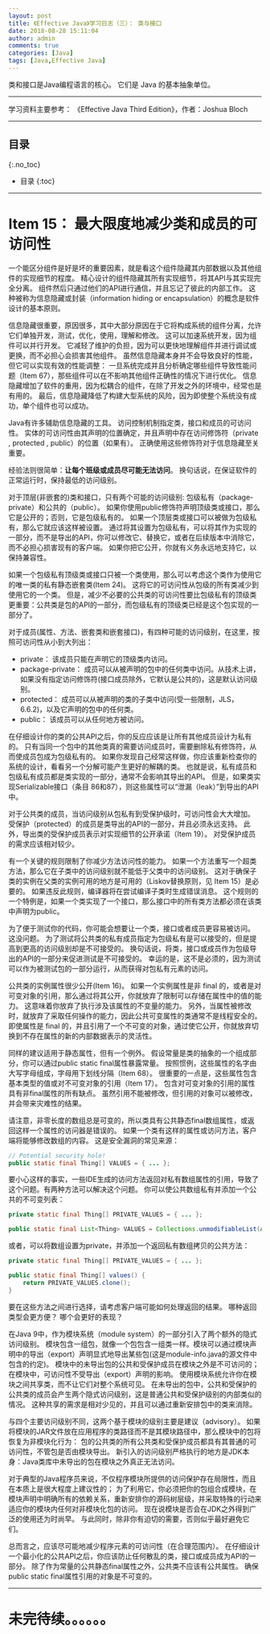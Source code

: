 ```yaml
---
layout: post
title: 《Effective Java》学习日志（三）： 类与接口
date: 2018-08-28 15:11:04
author: admin
comments: true
categories: [Java]
tags: [Java,Effective Java]
---
```


类和接口是Java编程语言的核心。 它们是 Java 的基本抽象单位。 

<!-- more -->
---

学习资料主要参考： 《Effective Java Third Edition》，作者：Joshua Bloch

---
## 目录
{:.no_toc}

* 目录
{:toc}

---

# Item 15： 最大限度地减少类和成员的可访问性

一个能区分组件是好是坏的重要因素，就是看这个组件隐藏其内部数据以及其他组件的实现细节的程度。
精心设计的组件隐藏其所有实现细节，将其API与其实现完全分离。 
组件然后只通过他们的API进行通信，并且忘记了彼此的内部工作。 
这种被称为信息隐藏或封装（information hiding or encapsulation）的概念是软件设计的基本原则。

信息隐藏很重要，原因很多，其中大部分原因在于它将构成系统的组件分离，允许它们单独开发，测试，优化，使用，理解和修改。
这可以加速系统开发，因为组件可以并行开发。
它减轻了维护的负担，因为可以更快地理解组件并进行调试或更换，而不必担心会损害其他组件。
虽然信息隐藏本身并不会导致良好的性能，但它可以实现有效的性能调整：
一旦系统完成并且分析确定哪些组件导致性能问题（Item 67），那些组件可以在不影响其他组件正确性的情况下进行优化。
信息隐藏增加了软件的重用，因为松耦合的组件，在除了开发之外的环境中，经常也是有用的。
最后，信息隐藏降低了构建大型系统的风险，因为即使整个系统没有成功，单个组件也可以成功。

Java有许多辅助信息隐藏的工具。 
访问控制机制指定类，接口和成员的可访问性。 
实体的可访问性由其声明的位置确定，并且声明中存在访问修饰符（private , protected , public）的位置（如果有）。 
正确使用这些修饰符对于信息隐藏至关重要。

经验法则很简单：**让每个班级或成员尽可能无法访问**。
换句话说，在保证软件的正常运行时，保持最低的访问级别。

对于顶层(非嵌套的)类和接口，只有两个可能的访问级别: 包级私有（package-private）和公共的（public）。
如果你使用public修饰符声明顶级类或接口，那么它是公开的；否则，它是包级私有的。
如果一个顶层类或接口可以被做为包级私有，那么它就应该这样被设置。
通过将其设置为包级私有，可以将其作为实现的一部分，而不是导出的API，你可以修改它、替换它，或者在后续版本中消除它，而不必担心损害现有的客户端。
如果你把它公开，你就有义务永远地支持它，以保持兼容性。

如果一个包级私有顶级类或接口只被一个类使用，那么可以考虑这个类作为使用它的唯一类的私有静态嵌套类(Item 24)。
这将它的可访问性从包级的所有类减少到使用它的一个类。
但是，减少不必要的公共类的可访问性要比包级私有的顶级类更重要：公共类是包的API的一部分，而包级私有的顶级类已经是这个包实现的一部分了。

对于成员(属性、方法、嵌套类和嵌套接口)，有四种可能的访问级别，在这里，按照可访问性从小到大列出：
- private： 该成员只能在声明它的顶级类内访问。
- package-private： 成员可以从被声明的包中的任何类中访问。从技术上讲，如果没有指定访问修饰符(接口成员除外，它默认是公共的)，这是默认访问级别。
- protected： 成员可以从被声明的类的子类中访问(受一些限制，JLS，6.6.2)，以及它声明的包中的任何类。
- public： 该成员可以从任何地方被访问。 

在仔细设计你的类的公共API之后，你的反应应该是让所有其他成员设计为私有的。 
只有当同一个包中的其他类真的需要访问成员时，需要删除私有修饰符，从而使成员包成为包级私有的。 
如果你发现自己经常这样做，你应该重新检查你的系统的设计，看看另一个分解可能产生更好的解耦的类。 
也就是说，私有成员和包级私有成员都是类实现的一部分，通常不会影响其导出的API。 
但是，如果类实现Serializable接口（条目 86和87），则这些属性可以“泄漏（leak）”到导出的API中。

对于公共类的成员，当访问级别从包私有到受保护级时，可访问性会大大增加。 
受保护（protected）的成员是类导出的API的一部分，并且必须永远支持。 
此外，导出类的受保护成员表示对实现细节的公开承诺（Item 19）。 
对受保护成员的需求应该相对较少。

有一个关键的规则限制了你减少方法访问性的能力。 
如果一个方法重写一个超类方法，那么它在子类中的访问级别就不能低于父类中的访问级别。 
这对于确保子类的实例在父类的实例可用的地方是可用的（Liskov替换原则，见 Item 15）是必要的。 
如果违反此规则，编译器将在尝试编译子类时生成错误消息。 
这个规则的一个特例是，如果一个类实现了一个接口，那么接口中的所有类方法都必须在该类中声明为public。

为了便于测试你的代码，你可能会想要让一个类，接口或者成员更容易被访问。 
这没问题。 
为了测试将公共类的私有成员指定为包级私有是可以接受的，但是提高到更高的访问级别却是不可接受的。 
换句话说，将类，接口或成员作为包级导出的API的一部分来促进测试是不可接受的。 
幸运的是，这不是必须的，因为测试可以作为被测试包的一部分运行，从而获得对包私有元素的访问。

公共类的实例属性很少公开(Item 16)。
如果一个实例属性是非 final 的，或者是对可变对象的引用，那么通过将其公开，你就放弃了限制可以存储在属性中的值的能力。
这意味着你放弃了执行涉及该属性的不变量的能力。
另外，当属性被修改时，就放弃了采取任何操作的能力，因此公共可变属性的类通常不是线程安全的。
即使属性是 final 的，并且引用了一个不可变的对象，通过使它公开，你就放弃切换到不存在属性的新的内部数据表示的灵活性。

同样的建议适用于静态属性，但有一个例外。 
假设常量是类的抽象的一个组成部分，你可以通过public static final属性暴露常量。 
按照惯例，这些属性的名字由大写字母组成，字母用下划线分隔（Item 68）。 
很重要的一点是，这些属性包含基本类型的值或对不可变对象的引用（Item 17）。 
包含对可变对象的引用的属性具有非final属性的所有缺点。 
虽然引用不能被修改，但引用的对象可以被修改，并会带来灾难性的结果。

请注意，非零长度的数组总是可变的，所以类具有公共静态final数组属性，或返回这样一个属性的访问器是错误的。 
如果一个类有这样的属性或访问方法，客户端将能够修改数组的内容。 这是安全漏洞的常见来源：

```java
// Potential security hole!
public static final Thing[] VALUES = { ... };
```

要小心这样的事实，一些IDE生成的访问方法返回对私有数组属性的引用，导致了这个问题。有两种方法可以解决这个问题。 
你可以使公共数组私有并添加一个公共的不可变列表：
```java
private static final Thing[] PRIVATE_VALUES = { ... };

public static final List<Thing> VALUES = Collections.unmodifiableList(Arrays.asList(PRIVATE_VALUES));
```

或者，可以将数组设置为private，并添加一个返回私有数组拷贝的公共方法：

```java
private static final Thing[] PRIVATE_VALUES = { ... };

public static final Thing[] values() {
    return PRIVATE_VALUES.clone();
}
```

要在这些方法之间进行选择，请考虑客户端可能如何处理返回的结果。 哪种返回类型会更方便？ 哪个会更好的表现？

在Java 9中，作为模块系统（module system）的一部分引入了两个额外的隐式访问级别。
模块包含一组包，就像一个包包含一组类一样。模块可以通过模块声明中的导出（export）声明显式地导出某些包(这是module-info.java的源文件中包含的约定)。
模块中的未导出包的公共和受保护成员在模块之外是不可访问的；在模块中，可访问性不受导出（export）声明的影响。
使用模块系统允许你在模块之间共享类，而不让它们对整个系统可见。
在未导出的包中，公共和受保护的公共类的成员会产生两个隐式访问级别，这是普通公共和受保护级别的内部类似的情况。
这种共享的需求是相对少见的，并且可以通过重新安排包中的类来消除。

与四个主要访问级别不同，这两个基于模块的级别主要是建议（advisory）。 
如果将模块的JAR文件放在应用程序的类路径而不是其模块路径中，那么模块中的包将恢复为非模块化行为：
包的公共类的所有公共类和受保护成员都具有其普通的可访问性，不管包是否由模块导出。 
新引入的访问级别严格执行的地方是JDK本身：Java类库中未导出的包在模块之外真正无法访问。

对于典型的Java程序员来说，不仅程序模块所提供的访问保护存在局限性，而且在本质上是很大程度上建议性的；
为了利用它，你必须把你的包组合成模块，在模块声明中明确所有的依赖关系，重新安排你的源码树层级，并采取特殊的行动来适应你的模块内任何对非模块化包的访问。 
现在说模块是否会在JDK之外得到广泛的使用还为时尚早。 
与此同时，除非你有迫切的需要，否则似乎最好避免它们。

总而言之，应该尽可能地减少程序元素的可访问性（在合理范围内）。 
在仔细设计一个最小化的公共API之后，你应该防止任何散乱的类，接口或成员成为API的一部分。 
除了作为常量的公共静态final属性之外，公共类不应该有公共属性。 
确保public static final属性引用的对象是不可变的。

---

# 未完待续。。。。。。
